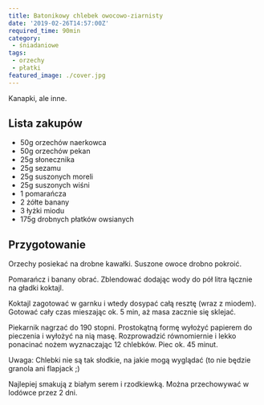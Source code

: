 ```yaml
---
title: Batonikowy chlebek owocowo-ziarnisty
date: '2019-02-26T14:57:00Z'
required_time: 90min
category:
 - śniadaniowe
tags:
 - orzechy
 - płatki
featured_image: ./cover.jpg
---
```


Kanapki, ale inne.

<!---- splitter ---->

## Lista zakupów

- 50g orzechów naerkowca
- 50g orzechów pekan
- 25g słonecznika
- 25g sezamu
- 25g suszonych moreli
- 25g suszonych wiśni
- 1 pomarańcza
- 2 żółte banany
- 3 łyżki miodu
- 175g drobnych płatków owsianych

<!---- splitter ---->

## Przygotowanie

Orzechy posiekać na drobne kawałki. Suszone owoce drobno pokroić.

Pomarańcz i banany obrać. Zblendować dodając wody do pół litra łącznie na gładki koktajl.

Koktajl zagotować w garnku i wtedy dosypać całą resztę (wraz z miodem). Gotować cały czas mieszając ok. 5 min, aż masa zacznie się sklejać.

Piekarnik nagrzać do 190 stopni.
Prostokątną formę wyłożyć papierem do pieczenia i wyłożyć na nią masę. Rozprowadzić równomiernie i lekko ponacinać nożem wyznaczając 12 chlebków.
Piec ok. 45 minut.

Uwaga: Chlebki nie są tak słodkie, na jakie mogą wyglądać (to nie będzie granola ani flapjack ;)

Najlepiej smakują z białym serem i rzodkiewką.
Można przechowywać w lodówce przez 2 dni.
